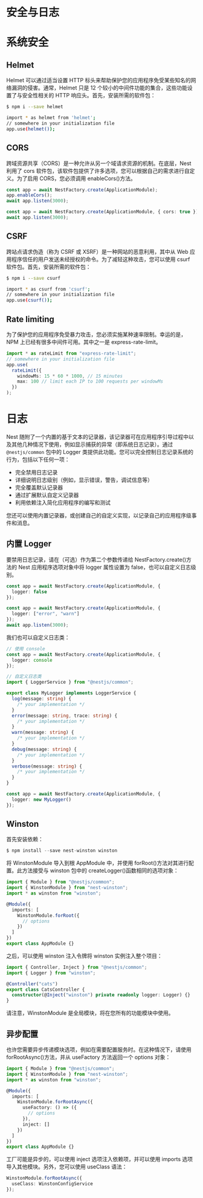 # 安全与日志

# 系统安全

## Helmet

Helmet 可以通过适当设置 HTTP 标头来帮助保护您的应用程序免受某些知名的网络漏洞的侵害。通常，Helmet 只是 12 个较小的中间件功能的集合，这些功能设置了与安全性相关的 HTTP 响应头。首先，安装所需的软件包：

```sh
$ npm i --save helmet

import * as helmet from 'helmet';
// somewhere in your initialization file
app.use(helmet());
```

## CORS

跨域资源共享（CORS）是一种允许从另一个域请求资源的机制。在底层，Nest 利用了 cors 软件包，该软件包提供了许多选项，您可以根据自己的需求进行自定义。为了启用 CORS，您必须调用 enableCors()方法。

```ts
const app = await NestFactory.create(ApplicationModule);
app.enableCors();
await app.listen(3000);

const app = await NestFactory.create(ApplicationModule, { cors: true });
await app.listen(3000);
```

## CSRF

跨站点请求伪造（称为 CSRF 或 XSRF）是一种网站的恶意利用，其中从 Web 应用程序信任的用户发送未经授权的命令。为了减轻这种攻击，您可以使用 csurf 软件包。首先，安装所需的软件包：

```sh
$ npm i --save csurf

import * as csurf from 'csurf';
// somewhere in your initialization file
app.use(csurf());

```

## Rate limiting

为了保护您的应用程序免受暴力攻击，您必须实施某种速率限制。幸运的是，NPM 上已经有很多中间件可用。其中之一是 express-rate-limit。

```ts
import * as rateLimit from "express-rate-limit";
// somewhere in your initialization file
app.use(
  rateLimit({
    windowMs: 15 * 60 * 1000, // 15 minutes
    max: 100 // limit each IP to 100 requests per windowMs
  })
);
```

# 日志

Nest 随附了一个内置的基于文本的记录器，该记录器可在应用程序引导过程中以及其他几种情况下使用，例如显示捕获的异常（即系统日志记录）。通过 `@nestjs/common` 包中的 Logger 类提供此功能。您可以完全控制日志记录系统的行为，包括以下任何一项：

- 完全禁用日志记录
- 详细说明日志级别（例如，显示错误，警告，调试信息等）
- 完全覆盖默认记录器
- 通过扩展默认自定义记录器
- 利用依赖注入简化应用程序的编写和测试

您还可以使用内置记录器，或创建自己的自定义实现，以记录自己的应用程序级事件和消息。

## 内置 Logger

要禁用日志记录，请在（可选）作为第二个参数传递给 NestFactory.create()方法的 Nest 应用程序选项对象中将 logger 属性设置为 false，也可以自定义日志级别。

```ts
const app = await NestFactory.create(ApplicationModule, {
  logger: false
});

const app = await NestFactory.create(ApplicationModule, {
  logger: ["error", "warn"]
});
await app.listen(3000);
```

我们也可以自定义日志类：

```ts
// 使用 console
const app = await NestFactory.create(ApplicationModule, {
  logger: console
});

// 自定义日志类
import { LoggerService } from "@nestjs/common";

export class MyLogger implements LoggerService {
  log(message: string) {
    /* your implementation */
  }
  error(message: string, trace: string) {
    /* your implementation */
  }
  warn(message: string) {
    /* your implementation */
  }
  debug(message: string) {
    /* your implementation */
  }
  verbose(message: string) {
    /* your implementation */
  }
}

const app = await NestFactory.create(ApplicationModule, {
  logger: new MyLogger()
});
```

## Winston

首先安装依赖：

```ts
$ npm install --save nest-winston winston
```

将 WinstonModule 导入到根 AppModule 中，并使用 forRoot()方法对其进行配置。此方法接受与 winston 包中的 createLogger()函数相同的选项对象：

```ts
import { Module } from "@nestjs/common";
import { WinstonModule } from "nest-winston";
import * as winston from "winston";

@Module({
  imports: [
    WinstonModule.forRoot({
      // options
    })
  ]
})
export class AppModule {}
```

之后，可以使用 winston 注入令牌将 winston 实例注入整个项目：

```ts
import { Controller, Inject } from "@nestjs/common";
import { Logger } from "winston";

@Controller("cats")
export class CatsController {
  constructor(@Inject("winston") private readonly logger: Logger) {}
}
```

请注意，WinstonModule 是全局模块，将在您所有的功能模块中使用。

## 异步配置

也许您需要异步传递模块选项，例如在需要配置服务时。在这种情况下，请使用 forRootAsync()方法，并从 useFactory 方法返回一个 options 对象：

```ts
import { Module } from "@nestjs/common";
import { WinstonModule } from "nest-winston";
import * as winston from "winston";

@Module({
  imports: [
    WinstonModule.forRootAsync({
      useFactory: () => ({
        // options
      }),
      inject: []
    })
  ]
})
export class AppModule {}
```

工厂可能是异步的，可以使用 inject 选项注入依赖项，并可以使用 imports 选项导入其他模块。另外，您可以使用 useClass 语法：

```ts
WinstonModule.forRootAsync({
  useClass: WinstonConfigService
});
```
